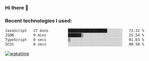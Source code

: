 ### Hi there 👋

### Recent technologies I used:
<!--START_SECTION:waka-->

```txt
JavaScript   27 mins         ██████████████████░░░░░░░   72.32 %
JSON         9 mins          ██████▒░░░░░░░░░░░░░░░░░░   25.54 %
TypeScript   0 secs          ▒░░░░░░░░░░░░░░░░░░░░░░░░   01.63 %
SCSS         0 secs          ░░░░░░░░░░░░░░░░░░░░░░░░░   00.50 %
```

<!--END_SECTION:waka-->
[![wakatime](https://wakatime.com/badge/user/fe50d444-0cee-4d14-a0b3-b9e8509eb4d0.svg)](https://wakatime.com/@fe50d444-0cee-4d14-a0b3-b9e8509eb4d0)
